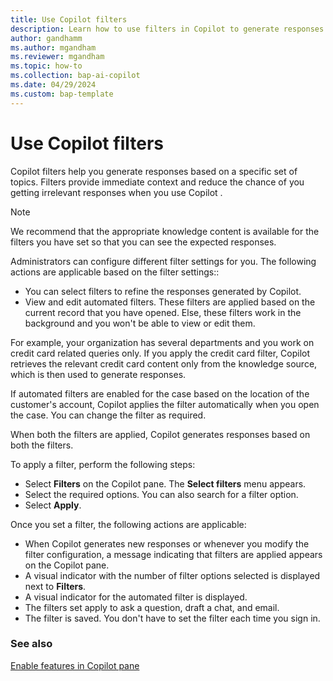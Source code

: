```yaml
---
title: Use Copilot filters
description: Learn how to use filters in Copilot to generate responses.
author: gandhamm
ms.author: mgandham
ms.reviewer: mgandham
ms.topic: how-to 
ms.collection: bap-ai-copilot
ms.date: 04/29/2024
ms.custom: bap-template 
---
```


# Use Copilot filters

Copilot filters help you generate responses based on a specific set of topics. Filters provide immediate context and reduce the chance of
you getting irrelevant responses when you use Copilot
.

> [!NOTE]
> We recommend that the appropriate knowledge content is available for the filters you have set so that you can see the expected responses. 

Administrators can configure different filter settings for you. The following actions are applicable based on the filter settings::
 
 - You can select filters to refine the responses generated by Copilot.
 - View and edit automated filters. These filters are applied based on the current record that you have opened. Else, these filters work in the background and you won't be able to view or edit them.

For example, your organization has several departments and you work on credit card related queries only. If you apply the credit card filter, Copilot retrieves the relevant credit card content only from the knowledge source, which is then used to generate responses.
 
If automated filters are enabled for the case based on the location of the customer's account, Copilot applies the filter automatically when you open the case. You can change the filter as required.

When both the filters are applied, Copilot generates responses based on both the filters.

To apply a filter, perform the following steps:

- Select **Filters** on the Copilot pane. The **Select filters** menu appears.
- Select the required options. You can also search for a filter option.
- Select **Apply**.

Once you set a filter, the following actions are applicable:
- When Copilot generates new responses or whenever you modify the filter configuration, a message indicating that filters are applied appears on the Copilot pane.
- A visual indicator with the number of filter options selected is displayed next to **Filters**.
- A visual indicator for the automated filter is displayed.
- The filters set apply to ask a question, draft a chat, and email.
- The filter is saved. You don't have to set the filter each time you sign in. 


### See also

[Enable features in Copilot pane](../admin/copilot-enable-help-pane.md)

